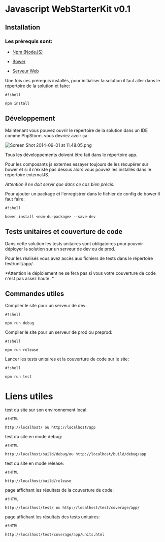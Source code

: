 # Javascript WebStarterKit v0.1 #

## Installation ##
### Les prérequis sont: ###

* [Npm (NodeJS)](http://nodejs.org)

* [Bower](http://www.bower.io)

* [Serveur Web](http://wiki.3ie.fr/index.php/Server_config_guidelines)

Une fois ces prérequis installés, pour initialiser la solution il faut aller dans le répertoire de la solution et faire:


```
#!shell

npm install
```


## Développement ##

Maintenant vous pouvez ouvrir le répertoire de la solution dans un IDE comme PhpStorm. vous devriez avoir ça:

![Screen Shot 2014-09-01 at 11.48.05.png](https://bitbucket.org/repo/grR6g6/images/2970151530-Screen%20Shot%202014-09-01%20at%2011.48.05.png)

Tous les développements doivent être fait dans le répertoire app.

Pour les composants js externes essayer toujours de les récupérer sur bower et si il n'existe pas dessus alors vous pouvez les installés dans le répertoire externalJS.

*Attention il ne doit servir que dans ce cas bien précis.*

Pour ajouter un package et l'enregistrer dans le fichier de config de bower il faut faire:


```
#!shell

bower install <nom-du-package> --save-dev
```


## Tests unitaires et couverture de code ##

Dans cette solution les tests unitaires sont obligatoires pour pouvoir déployer la solution sur un serveur de dev ou de prod.

Pour les réalisés vous avez accès aux fichiers de tests dans le répertoire test/unit/app/.

*Attention le déploiement ne se fera pas si vous votre couverture de code n'est pas assez haute.
*

## Commandes utiles ##

Compiler le site pour un serveur de dev:


```
#!shell

npm run debug
```

Compiler le site pour un serveur de prod ou preprod:


```
#!shell

npm run release
```

Lancer les tests unitaires et la couverture de code sur le site:


```
#!shell

npm run test
```

# Liens utiles #

test du site sur son environnement local:

```
#!HTML

http://localhost/ ou http://localhost/app
```

test du site en mode debug:

```
#!HTML

http://localhost/build/debug/ou http://localhost/build/debug/app
```

test du site en mode release:

```
#!HTML

http://localhost/build/release
```

page affichant les résultats de la couverture de code:

```
#!HTML

http://localhost/test/ ou http://localhost/test/coverage/app/
```

page affichant les résultats des tests unitaires:

```
#!HTML

http://localhost/test/coverage/app/units.html
```